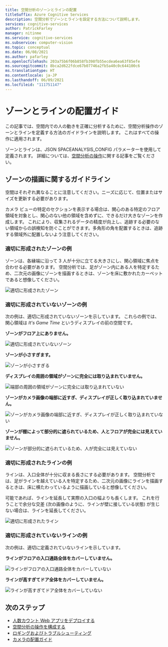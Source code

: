 ```yaml
---
title: 空間分析のゾーンとラインの配置
titleSuffix: Azure Cognitive Services
description: 空間分析でゾーンとラインを設定する方法について説明します。
services: cognitive-services
author: PatrickFarley
manager: nitinme
ms.service: cognitive-services
ms.subservice: computer-vision
ms.topic: conceptual
ms.date: 06/08/2021
ms.author: pafarley
ms.openlocfilehash: 203a75b6f06b858fb398fb55ecdea6ea63f85efe
ms.sourcegitcommit: 8bca2d622fdce67b07746a2fb5a40c0c644100c6
ms.translationtype: HT
ms.contentlocale: ja-JP
ms.lasthandoff: 06/09/2021
ms.locfileid: "111751147"
---
```

# <a name="zone-and-line-placement-guide"></a>ゾーンとラインの配置ガイド

この記事では、空間内での人の動きを正確に分析するために、空間分析操作のゾーンとラインを定義する方法のガイドラインを説明します。 これはすべての操作に適用されます。 

ゾーンとラインは、JSON SPACEANALYSIS_CONFIG パラメーターを使用して定義されます。 詳細については、[空間分析の操作](spatial-analysis-operations.md)に関する記事をご覧ください。

## <a name="guidelines-for-drawing-zones"></a>ゾーンの描画に関するガイドライン

空間はそれぞれ異なることに注意してください。ニーズに応じて、位置またはサイズを更新する必要があります。

カメラ ビューの特定のセクションを表示する場合は、関心のある特定のフロア領域を対象とし、関心のない他の領域を含めずに、できるだけ大きなゾーンを作成します。 これにより、収集されるデータの精度が向上し、追跡する必要のない領域からの誤検知を防ぐことができます。多角形の角を配置するときは、追跡する領域外に配置しないよう注意してください。  

### <a name="example-of-a-well-shaped-zone"></a>適切に形成されたゾーンの例

ゾーンは、各縁端に沿って 3 人が十分に立てる大きさにし、関心領域に焦点を合わせる必要があります。 空間分析では、足がゾーン内にある人を特定するため、二次元の画像にゾーンを描画するときは、ゾーンを床に敷かれたカーペットであると想像してください。

![適切に形成されたゾーン](./media/spatial-analysis/zone-good-example.png)

### <a name="examples-of-zones-that-arent-well-shaped"></a>適切に形成されていないゾーンの例

次の例は、適切に形成されていないゾーンを示しています。 これらの例では、関心領域は *It's Game Time* というディスプレイの前の空間です。

**ゾーンがフロア上にありません。**

![適切に形成されていないゾーン](./media/spatial-analysis/zone-not-on-floor.png) 

**ゾーンが小さすぎます。**

![ゾーンが小さすぎる](./media/spatial-analysis/zone-too-small.png)

**ディスプレイの周囲の領域がゾーンに完全には取り込まれていません。**

![端部の周囲の領域がゾーンに完全には取り込まれていない](./media/spatial-analysis/zone-bad-capture.png)

**ゾーンがカメラ画像の端部に近すぎ、ディスプレイが正しく取り込まれていません。**

![ゾーンがカメラ画像の端部に近すぎ、ディスプレイが正しく取り込まれていない](./media/spatial-analysis/zone-edge.png)

**ゾーンが棚によって部分的に遮られているため、人とフロアが完全には見えていません。**

![ゾーンが部分的に遮られているため、人が完全には見えていない](./media/spatial-analysis/zone-partially-blocked.png)

### <a name="example-of-a-well-shaped-line"></a>適切に形成されたラインの例

ラインは、入口全体が十分に収まる長さにする必要があります。 空間分析では、足がラインを越えている人を特定するため、二次元の画像にラインを描画するときは、床に横たわっているように描画していると想像してください。 

可能であれば、ラインを延長して実際の入口の幅よりも長くします。 これを行うことで余分な交差 (次の画像のように、ラインが壁に接している状態) が生じない場合は、ラインを延長してください。

![適切に形成されたライン](./media/spatial-analysis/zone-line-good-example.png)

### <a name="examples-of-lines-that-arent-well-shaped"></a>適切に形成されていないラインの例

次の例は、適切に定義されていないラインを示しています。

**ラインがフロアの入口通路全体をカバーしていません。**

![ラインがフロアの入口通路全体をカバーしていない](./media/spatial-analysis/zone-line-bad-coverage.png)

**ラインが高すぎてドア全体をカバーしていません。**

![ラインが高すぎてドア全体をカバーしていない](./media/spatial-analysis/zone-line-too-high.png)

## <a name="next-steps"></a>次のステップ

* [人数カウント Web アプリをデプロイする](spatial-analysis-web-app.md)
* [空間分析の操作を構成する](./spatial-analysis-operations.md)
* [ロギングおよびトラブルシューティング](spatial-analysis-logging.md)
* [カメラの配置ガイド](spatial-analysis-camera-placement.md)
